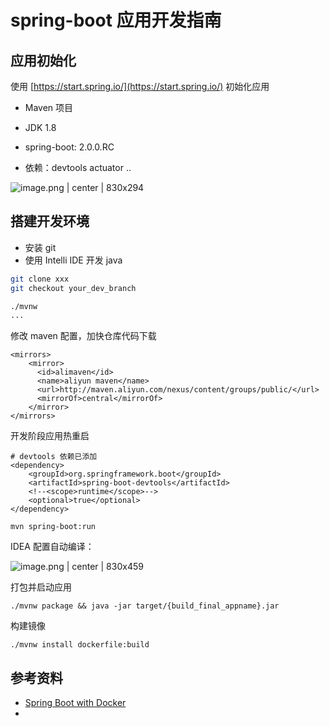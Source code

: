 # spring-boot 应用开发指南

## 应用初始化

使用 [https://start.spring.io/](https://start.spring.io/) 初始化应用
* Maven 项目

* JDK 1.8 

* spring-boot: 2.0.0.RC

* 依赖：devtools actuator ..



![image.png | center | 830x294](https://lark-assets-prod.oss-cn-hangzhou.aliyuncs.com/2018/png/5fa7b30f-10f3-433d-85c6-c4c180dc4322.png "")


## 
## 搭建开发环境

* 安装 git
* 使用 Intelli IDE 开发 java


```sh
git clone xxx
git checkout your_dev_branch

./mvnw
...
```

修改 maven 配置，加快仓库代码下载

```plain
<mirrors>
    <mirror>
      <id>alimaven</id>
      <name>aliyun maven</name>
      <url>http://maven.aliyun.com/nexus/content/groups/public/</url>
      <mirrorOf>central</mirrorOf>        
    </mirror>
</mirrors>
```

开发阶段应用热重启

```plain
# devtools 依赖已添加
<dependency>
	<groupId>org.springframework.boot</groupId>
	<artifactId>spring-boot-devtools</artifactId>
	<!--<scope>runtime</scope>-->
	<optional>true</optional>
</dependency>

mvn spring-boot:run
```

IDEA 配置自动编译：

![image.png | center | 830x459](https://lark-assets-prod.oss-cn-hangzhou.aliyuncs.com/2018/png/7beeb870-7d10-419d-a171-7ec774d5d3dc.png "")


打包并启动应用

```plain
./mvnw package && java -jar target/{build_final_appname}.jar
```

构建镜像

```plain
./mvnw install dockerfile:build
```


## 参考资料
* [Spring Boot with Docker](https://spring.io/guides/gs/spring-boot-docker/)
* 
  



